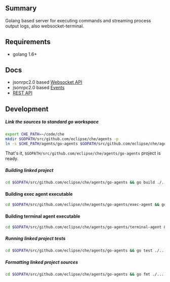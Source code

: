 Summary
---
Golang based server for executing commands and streaming process output logs,
also websocket-terminal.


Requirements
--
- golang 1.6+


Docs
---
- jsonrpc2.0 based [Websocket API](docs/ws_api.md)
- jsonrpc2.0 based [Events](docs/events.md)
- [REST API](docs/rest_api.md)

Development
---

##### Link the sources to standard go workspace

```bash
export CHE_PATH=~/code/che
mkdir $GOPATH/src/github.com/eclipse/che/agents -p
ln -s $CHE_PATH/agents/go-agents $GOPATH/src/github.com/eclipse/che/agents/go-agents
```

That's it, `$GOPATH/src/github.com/eclipse/che/agents/go-agents` project is ready.

##### Building linked project

```bash
cd $GOPATH/src/github.com/eclipse/che/agents/go-agents && go build ./...
```

#### Building exec agent executable

```bash
cd $GOPATH/src/github.com/eclipse/che/agents/go-agents/exec-agent && go build
```

#### Building terminal agent executable

```bash
cd $GOPATH/src/github.com/eclipse/che/agents/go-agents/terminal-agent && go build
```

##### Running linked project tests

```bash
cd $GOPATH/src/github.com/eclipse/che/agents/go-agents && go test ./...
```

##### Formatting linked project sources

```bash
cd $GOPATH/src/github.com/eclipse/che/agents/go-agents && go fmt ./...
```
